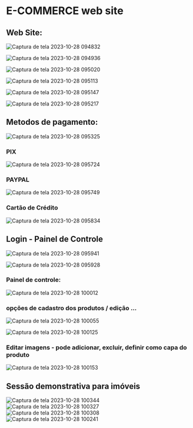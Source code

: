 # E-COMMERCE web site

<h2>Web Site: </h2>

![Captura de tela 2023-10-28 094832](https://github.com/micher12/e-commerce/assets/84326814/db2fcf11-a571-4fce-b1d3-ec5c1dbcb80d)

![Captura de tela 2023-10-28 094936](https://github.com/micher12/e-commerce/assets/84326814/79f71abc-ff6d-4e98-9eb1-a77132c44c65)

![Captura de tela 2023-10-28 095020](https://github.com/micher12/e-commerce/assets/84326814/ac767e1b-f13b-46c9-b4a3-48ca8d92adf9)

![Captura de tela 2023-10-28 095113](https://github.com/micher12/e-commerce/assets/84326814/3b626419-cb05-4c21-9957-b3f35ee8edc2)

![Captura de tela 2023-10-28 095147](https://github.com/micher12/e-commerce/assets/84326814/d69953a9-f3fe-4903-9284-d7e1ebd20f1b)

![Captura de tela 2023-10-28 095217](https://github.com/micher12/e-commerce/assets/84326814/33506c02-5e6e-4963-bb1e-6877a169fb86)




<h2>Metodos de pagamento: </h2>

![Captura de tela 2023-10-28 095325](https://github.com/micher12/e-commerce/assets/84326814/2c3f7425-cffb-4a01-aa90-4d89c6cc2116)




<h3>PIX</h3>

![Captura de tela 2023-10-28 095724](https://github.com/micher12/e-commerce/assets/84326814/227e3714-b9a9-43a1-8e73-95cfc5c81319)





<h3>PAYPAL</h3>

![Captura de tela 2023-10-28 095749](https://github.com/micher12/e-commerce/assets/84326814/f2a5122e-2e9c-499c-b68a-64f4c034c221)





<h3>Cartão de Crédito</h3>

![Captura de tela 2023-10-28 095834](https://github.com/micher12/e-commerce/assets/84326814/5ee643ba-4f39-4287-8f31-36f91f49d1b1)





<h2>Login - Painel de Controle</h2>

![Captura de tela 2023-10-28 095941](https://github.com/micher12/e-commerce/assets/84326814/71a2f1db-e35a-470b-abb1-e584b9a838b0)

![Captura de tela 2023-10-28 095928](https://github.com/micher12/e-commerce/assets/84326814/fa74b9bf-bfc9-415e-a742-7c5f4504d654)




<h3>Painel de controle: </h3>

![Captura de tela 2023-10-28 100012](https://github.com/micher12/e-commerce/assets/84326814/34fa6706-2b18-4485-858a-864b84d7eb0b)


<h3>opções de cadastro dos produtos / edição ... </h3>

![Captura de tela 2023-10-28 100055](https://github.com/micher12/e-commerce/assets/84326814/c9e04897-4f42-46b3-aa36-22029a9383bf)

![Captura de tela 2023-10-28 100125](https://github.com/micher12/e-commerce/assets/84326814/a8bfd5da-935b-4d3f-ae26-0eeed582ecd4)


<h3>Editar imagens - pode adicionar, excluir, definir como capa do produto</h3>

![Captura de tela 2023-10-28 100153](https://github.com/micher12/e-commerce/assets/84326814/88f52c35-5c08-4fb5-bc15-11231eea162c)


<h2>Sessão demonstrativa para imóveis</h2>

![Captura de tela 2023-10-28 100344](https://github.com/micher12/e-commerce/assets/84326814/e2781dd0-a68c-40ca-94c2-70560a5711bf)
![Captura de tela 2023-10-28 100327](https://github.com/micher12/e-commerce/assets/84326814/7da80c0a-175a-48f0-a5fc-c1625ff3da5d)
![Captura de tela 2023-10-28 100308](https://github.com/micher12/e-commerce/assets/84326814/6cbd5171-24bf-4a01-a40a-5132eff263c4)
![Captura de tela 2023-10-28 100241](https://github.com/micher12/e-commerce/assets/84326814/872a07dd-4e8d-4df4-9a51-84ef065bf39b)





